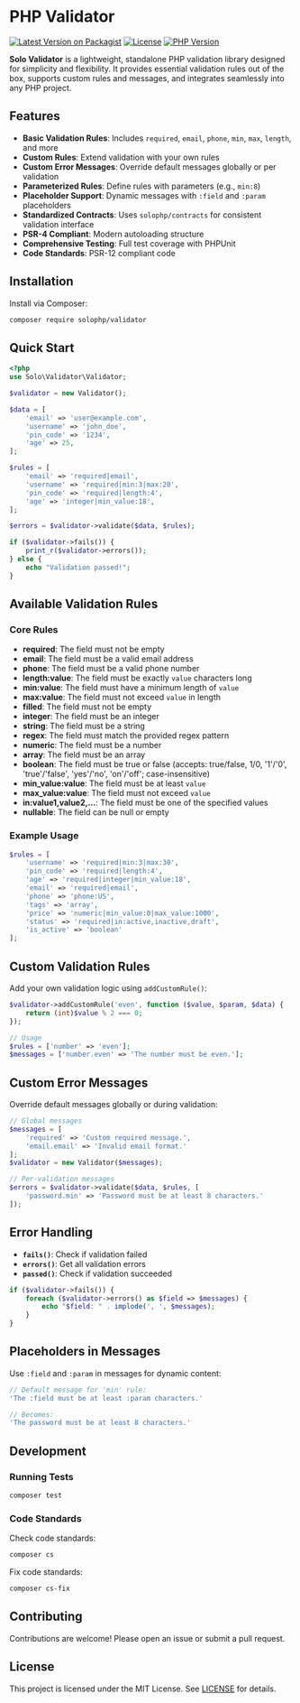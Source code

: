# PHP Validator

[![Latest Version on Packagist](https://img.shields.io/packagist/v/solophp/validator.svg)](https://packagist.org/packages/solophp/validator)
[![License](https://img.shields.io/packagist/l/solophp/validator.svg)](https://opensource.org/licenses/MIT)
[![PHP Version](https://img.shields.io/packagist/php-v/solophp/validator.svg)](https://php.net)

**Solo Validator** is a lightweight, standalone PHP validation library designed for simplicity and flexibility. It provides essential validation rules out of the box, supports custom rules and messages, and integrates seamlessly into any PHP project.

## Features

- **Basic Validation Rules**: Includes `required`, `email`, `phone`, `min`, `max`, `length`, and more
- **Custom Rules**: Extend validation with your own rules
- **Custom Error Messages**: Override default messages globally or per validation
- **Parameterized Rules**: Define rules with parameters (e.g., `min:8`)
- **Placeholder Support**: Dynamic messages with `:field` and `:param` placeholders
- **Standardized Contracts**: Uses `solophp/contracts` for consistent validation interface
- **PSR-4 Compliant**: Modern autoloading structure
- **Comprehensive Testing**: Full test coverage with PHPUnit
- **Code Standards**: PSR-12 compliant code

## Installation

Install via Composer:

```bash
composer require solophp/validator
```

## Quick Start

```php
<?php
use Solo\Validator\Validator;

$validator = new Validator();

$data = [
    'email' => 'user@example.com',
    'username' => 'john_doe',
    'pin_code' => '1234',
    'age' => 25,
];

$rules = [
    'email' => 'required|email',
    'username' => 'required|min:3|max:20',
    'pin_code' => 'required|length:4',
    'age' => 'integer|min_value:18',
];

$errors = $validator->validate($data, $rules);

if ($validator->fails()) {
    print_r($validator->errors());
} else {
    echo "Validation passed!";
}
```

## Available Validation Rules

### Core Rules

- **required**: The field must not be empty
- **email**: The field must be a valid email address
- **phone**: The field must be a valid phone number
- **length:value**: The field must be exactly `value` characters long
- **min:value**: The field must have a minimum length of `value`
- **max:value**: The field must not exceed `value` in length
- **filled**: The field must not be empty
- **integer**: The field must be an integer
- **string**: The field must be a string
- **regex**: The field must match the provided regex pattern
- **numeric**: The field must be a number
- **array**: The field must be an array
- **boolean**: The field must be true or false (accepts: true/false, 1/0, '1'/'0', 'true'/'false', 'yes'/'no', 'on'/'off'; case-insensitive)
- **min_value:value**: The field must be at least `value`
- **max_value:value**: The field must not exceed `value`
- **in:value1,value2,...**: The field must be one of the specified values
- **nullable**: The field can be null or empty

### Example Usage

```php
$rules = [
    'username' => 'required|min:3|max:30',
    'pin_code' => 'required|length:4',
    'age' => 'required|integer|min_value:18',
    'email' => 'required|email',
    'phone' => 'phone:US',
    'tags' => 'array',
    'price' => 'numeric|min_value:0|max_value:1000',
    'status' => 'required|in:active,inactive,draft',
    'is_active' => 'boolean'
];
```

## Custom Validation Rules

Add your own validation logic using `addCustomRule()`:

```php
$validator->addCustomRule('even', function ($value, $param, $data) {
    return (int)$value % 2 === 0;
});

// Usage
$rules = ['number' => 'even'];
$messages = ['number.even' => 'The number must be even.'];
```

## Custom Error Messages

Override default messages globally or during validation:

```php
// Global messages
$messages = [
    'required' => 'Custom required message.',
    'email.email' => 'Invalid email format.'
];
$validator = new Validator($messages);

// Per-validation messages
$errors = $validator->validate($data, $rules, [
    'password.min' => 'Password must be at least 8 characters.'
]);
```

## Error Handling

- **`fails()`**: Check if validation failed
- **`errors()`**: Get all validation errors
- **`passed()`**: Check if validation succeeded

```php
if ($validator->fails()) {
    foreach ($validator->errors() as $field => $messages) {
        echo "$field: " . implode(', ', $messages);
    }
}
```

## Placeholders in Messages

Use `:field` and `:param` in messages for dynamic content:

```php
// Default message for 'min' rule:
'The :field must be at least :param characters.'

// Becomes:
'The password must be at least 8 characters.'
```

## Development

### Running Tests

```bash
composer test
```

### Code Standards

Check code standards:
```bash
composer cs
```

Fix code standards:
```bash
composer cs-fix
```

## Contributing

Contributions are welcome! Please open an issue or submit a pull request.

## License

This project is licensed under the MIT License. See [LICENSE](LICENSE) for details.